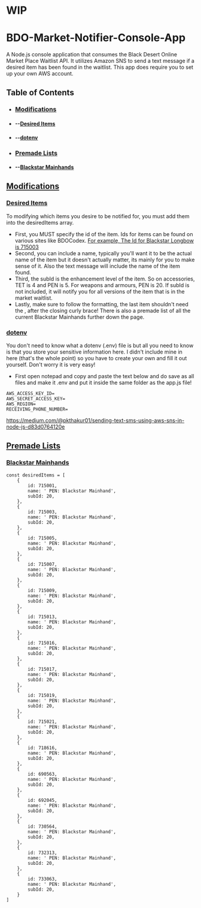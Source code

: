 # WIP
# BDO-Market-Notifier-Console-App
A Node.js console application that consumes the Black Desert Online Market Place Waitlist API. It utilizes Amazon SNS to send a text message if a desired item has been found in the waitlist. This app does require you to set up your own AWS account.




## Table of Contents
- ### [Modifications](#modifications)
- #### --[Desired Items](#desired-items)
- #### --[dotenv](#dotenv)
- ### [Premade Lists](#premade-lists) 
- #### --[Blackstar Mainhands](#blackstar-mainhands)



## [Modifications](#modifications)
### [Desired Items](#desired-items)
To modifying which items you desire to be notified for, you must add them into the desiredItems array.
- First, you MUST specify the id of the item. Ids for items can be found on various sites like BDOCodex. [For example, The Id for Blackstar Longbow is 715003](https://bdocodex.com/us/item/715003/)
- Second, you can include a name, typically you'll want it to be the actual name of the item but it doesn't actually matter, its mainly for you to make sense of it. Also the text message will include the name of the item found.
- Third, the subId is the enhancement level of the item. So on accessories, TET is 4 and PEN is 5. For weapons and armours, PEN is 20. If subId is not included, it will notify you for all versions of the item that is in the market waitlist.
- Lastly, make sure to follow the formatting, the last item shouldn't need the , after the closing curly brace! There is also a premade list of all the current Blackstar Mainhands further down the page.

### [dotenv](#dotenv)
You don't need to know what a dotenv (.env) file is but all you need to know is that you store your sensitive information here. I didn't include mine in here (that's the whole point) so you have to create your own and fill it out yourself. Don't worry it is very easy!
- First open notepad and copy and paste the text below and do save as all files and make it .env and put it inside the same folder as the app.js file!
```
AWS_ACCESS_KEY_ID=
AWS_SECRET_ACCESS_KEY=
AWS_REGION=
RECEIVING_PHONE_NUMBER=
```
https://medium.com/@pkthakur01/sending-text-sms-using-aws-sns-in-node-js-d83d0764120e

## [Premade Lists](#premade-lists)
### [Blackstar Mainhands](#blackstar-mainhands)
```
const desiredItems = [
    {
        id: 715001,
        name: ' PEN: Blackstar Mainhand',
        subId: 20,
    },
    {
        id: 715003,
        name: ' PEN: Blackstar Mainhand',
        subId: 20,
    },
    {
        id: 715005,
        name: ' PEN: Blackstar Mainhand',
        subId: 20,
    },
    {
        id: 715007,
        name: ' PEN: Blackstar Mainhand',
        subId: 20,
    },
    {
        id: 715009,
        name: ' PEN: Blackstar Mainhand',
        subId: 20,
    },
    {
        id: 715013,
        name: ' PEN: Blackstar Mainhand',
        subId: 20,
    },
    {
        id: 715016,
        name: ' PEN: Blackstar Mainhand',
        subId: 20,
    },
    {
        id: 715017,
        name: ' PEN: Blackstar Mainhand',
        subId: 20,
    },
    {
        id: 715019,
        name: ' PEN: Blackstar Mainhand',
        subId: 20,
    },
    {
        id: 715021,
        name: ' PEN: Blackstar Mainhand',
        subId: 20,
    },
    {
        id: 718616,
        name: ' PEN: Blackstar Mainhand',
        subId: 20,
    },
    {
        id: 690563,
        name: ' PEN: Blackstar Mainhand',
        subId: 20,
    },
    {
        id: 692045,
        name: ' PEN: Blackstar Mainhand',
        subId: 20,
    },
    {
        id: 730564,
        name: ' PEN: Blackstar Mainhand',
        subId: 20,
    },
    {
        id: 732313,
        name: ' PEN: Blackstar Mainhand',
        subId: 20,
    },
    {
        id: 733063,
        name: ' PEN: Blackstar Mainhand',
        subId: 20,
    }
]
```
